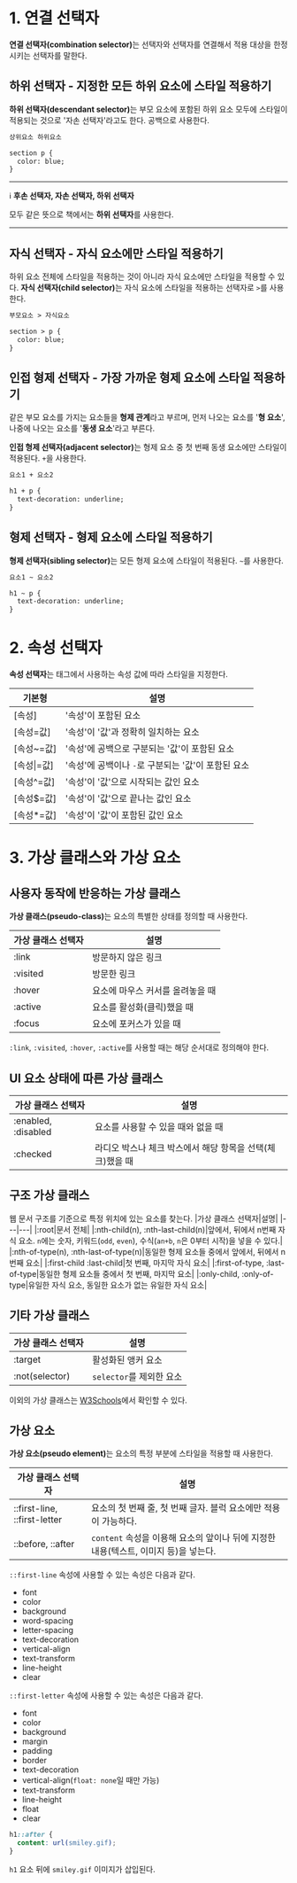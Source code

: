 # 1. 연결 선택자
<strong>연결 선택자(combination selector)</strong>는 선택자와 선택자를 연결해서 적용 대상을 한정시키는 선택자를 말한다.

## 하위 선택자 - 지정한 모든 하위 요소에 스타일 적용하기
<strong>하위 선택자(descendant selector)</strong>는 부모 요소에 포함된 하위 요소 모두에 스타일이 적용되는 것으로 '자손 선택자'라고도 한다. 공백으로 사용한다.
```html
상위요소 하위요소
```
```html
section p {
  color: blue;
}
```
---
:information_source: **후손 선택자, 자손 선택자, 하위 선택자**

모두 같은 뜻으로 책에서는 **하위 선택자**를 사용한다.

---

## 자식 선택자 - 자식 요소에만 스타일 적용하기
하위 요소 전체에 스타일을 적용하는 것이 아니라 자식 요소에만 스타일을 적용할 수 있다. <strong>자식 선택자(child selector)</strong>는 자식 요소에 스타일을 적용하는 선택자로 `>`를 사용한다.
```html
부모요소 > 자식요소
```
```html
section > p {
  color: blue;
}
```

## 인접 형제 선택자 - 가장 가까운 형제 요소에 스타일 적용하기
같은 부모 요소를 가지는 요소들을 **형제 관계**라고 부르며, 먼저 나오는 요소를 '**형 요소**', 나중에 나오는 요소를 '**동생 요소**'라고 부른다.

<strong>인접 형제 선택자(adjacent selector)</strong>는 형제 요소 중 첫 번째 동생 요소에만 스타일이 적용된다. `+`을 사용한다.
```html
요소1 + 요소2
```
```html
h1 + p {
  text-decoration: underline;
}
```

## 형제 선택자 - 형제 요소에 스타일 적용하기
<strong>형제 선택자(sibling selector)</strong>는 모든 형제 요소에 스타일이 적용된다. `~`를 사용한다.
```html
요소1 ~ 요소2
```
```html
h1 ~ p {
  text-decoration: underline;
}
```

# 2. 속성 선택자
**속성 선택자**는 태그에서 사용하는 속성 값에 따라 스타일을 지정한다.

|기본형|설명|
|---|---|
|[속성]|'속성'이 포함된 요소|
|[속성=값]|'속성'이 '값'과 정확히 일치하는 요소|
|[속성~=값]|'속성'에 공백으로 구분되는 '값'이 포함된 요소|
|[속성\|=값]|'속성'에 공백이나 `-`로 구분되는 '값'이 포함된 요소|
|[속성^=값]|'속성'이 '값'으로 시작되는 값인 요소|
|[속성$=값]|'속성'이 '값'으로 끝나는 값인 요소|
|[속성*=값]|'속성'이 '값'이 포함된 값인 요소|

# 3. 가상 클래스와 가상 요소
## 사용자 동작에 반응하는 가상 클래스
<strong>가상 클래스(pseudo-class)</strong>는 요소의 특별한 상태를 정의할 때 사용한다.

|가상 클래스 선택자|설명|
|---|---|
|:link|방문하지 않은 링크|
|:visited|방문한 링크|
|:hover|요소에 마우스 커서를 올려놓을 때|
|:active|요소를 활성화(클릭)했을 때|
|:focus|요소에 포커스가 있을 때|

`:link`, `:visited`, `:hover`, `:active`를 사용할 때는 해당 순서대로 정의해야 한다.

## UI 요소 상태에 따른 가상 클래스
|가상 클래스 선택자|설명|
|---|---|
|:enabled, :disabled|요소를 사용할 수 있을 때와 없을 때|
|:checked|라디오 박스나 체크 박스에서 해당 항목을 선택(체크)했을 때|

## 구조 가상 클래스
웹 문서 구조를 기준으로 특정 위치에 있는 요소를 찾는다.
|가상 클래스 선택자|설명|
|---|---|
|:root|문서 전체|
|:nth-child(n), :nth-last-child(n)|앞에서, 뒤에서 n번째 자식 요소. `n`에는 숫자, 키워드(`odd`, `even`), 수식(`an+b`, `n`은 0부터 시작)을 넣을 수 있다.|
|:nth-of-type(n), :nth-last-of-type(n)|동일한 형제 요소들 중에서 앞에서, 뒤에서 n번째 요소|
|:first-child :last-child|첫 번째, 마지막 자식 요소|
|:first-of-type, :last-of-type|동일한 형제 요소들 중에서 첫 번째, 마지막 요소|
|:only-child, :only-of-type|유일한 자식 요소, 동일한 요소가 없는 유일한 자식 요소|

## 기타 가상 클래스
|가상 클래스 선택자|설명|
|---|---|
|:target|활성화된 앵커 요소|
|:not(selector)|`selector`를 제외한 요소|

이외의 가상 클래스는 [W3Schools](https://www.w3schools.com/css/css_pseudo_classes.asp)에서 확인할 수 있다.

## 가상 요소
<strong>가상 요소(pseudo element)</strong>는 요소의 특정 부분에 스타일을 적용할 때 사용한다.

|가상 클래스 선택자|설명|
|---|---|
|::first-line, ::first-letter|요소의 첫 번째 줄, 첫 번째 글자. 블럭 요소에만 적용이 가능하다.|
|::before, ::after|`content` 속성을 이용해 요소의 앞이나 뒤에 지정한 내용(텍스트, 이미지 등)을 넣는다.|

`::first-line` 속성에 사용할 수 있는 속성은 다음과 같다.
-   font
-   color
-   background
-   word-spacing
-   letter-spacing
-   text-decoration
-   vertical-align
-   text-transform
-   line-height
-   clear

`::first-letter` 속성에 사용할 수 있는 속성은 다음과 같다.
-   font
-   color
-   background
-   margin
-   padding
-   border
-   text-decoration
-   vertical-align(`float: none`일 때만 가능)
-   text-transform
-   line-height
-   float
-   clear

```css
h1::after {
  content: url(smiley.gif);
}
```
`h1` 요소 뒤에 `smiley.gif` 이미지가 삽입된다.
